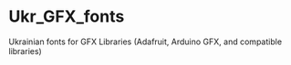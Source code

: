 # Ukr_GFX_fonts
Ukrainian fonts for GFX Libraries (Adafruit, Arduino GFX, and compatible libraries)

